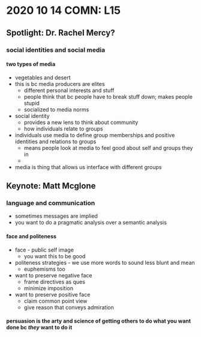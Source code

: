 # 2020 10 14 COMN: L15

## Spotlight: Dr. Rachel Mercy?

### social identities and social media

#### two types of media
- vegetables and desert
- this is bc media producers are elites
  - different personal interests and stuff
  - people think that bc people have to break stuff down; makes people stupid
  - socialized to media norms
- social identity 
  - provides a new lens to think about community
  - how individuals relate to groups
- individuals use media to define group memberships and positive identities and relations to groups
  - means people look at media to feel good about self and groups they in
  - 
- media is thing that allows us interface with different groups

## Keynote: Matt Mcglone

### language and communication

- sometimes messages are implied
- you want to do a pragmatic analysis over a semantic analysis

#### face and politeness

- face - public self image
  - you want this to be good
- politeness strategies - we use more words to sound less blunt and mean
  - euphemisms too
- want to preserve negative face
  - frame directives as ques
  - minimize imposition
- want to preserve positive face
  - claim common point view
  - give reason that conveys admiration

#### persuasion is the arty and science of getting others to do what you want done bc *they* want to do it



